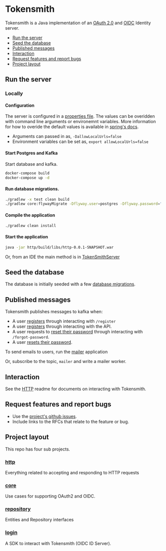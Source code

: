 # Tokensmith
Tokensmith is a Java implementation of an [OAuth 2.0](http://tools.ietf.org/html/rfc6749) and [OIDC](https://openid.net/) Identity server. 

- [Run the server](#run-the-server)
- [Seed the database](#seed-the-database)
- [Published messages](#published-messages)
- [Interaction](#interaction)
- [Request features and report bugs](#request-features-and-report-bugs)
- [Project layout](#project-layout)


## Run the server

### Locally

#### Configuration

The server is configured in a [properties file](http/src/main/resources/application-default.properties). The values can be overidden with command line arguments or environemnt variables. More information for how to overide the default values is  available in [spring's docs](https://docs.spring.io/spring-boot/docs/1.3.0.M4/reference/html/boot-features-external-config.html). 

 - Arguments can passed in as, `-DallowLocalUrls=false`
 - Environment variables can be set as, `export allowLocalUrls=false`

#### Start Postgres and Kafka 
Start database and kafka.
```bash
docker-compose build
docker-compose up -d
```

#### Run database migrations.
```bash
./gradlew -x test clean build
./gradlew core:flywayMigrate -Dflyway.user=postgres -Dflyway.password="" -Dflyway.url="jdbc:postgresql://127.0.0.1:5432/auth"
```

#### Compile the application
```bash
./gradlew clean install
```

#### Start the application
```bash
java -jar http/build/libs/http-0.0.1-SNAPSHOT.war
```

Or, from an IDE the main method is in [TokenSmithServer](http/src/main/java/net/tokensmith/authorization/http/server/TokenSmithServer.java)

## Seed the database

The database is initially seeded with a few [database migrations](https://github.com/tokensmith/tokensmith/tree/development/core/src/main/resources/db/migration). 

## Published messages
Tokensmith publishes messages to kafka when:
 - A user [registers](core/src/main/java/net/tokensmith/authorization/register/Register.java#L97) through interacting with `/register` 
 - A user [registers](core/src/main/java/net/tokensmith/authorization/register/RegisterOpenIdUser.java#L74) through interacting with the API.
 - A user requests to [reset their password](core/src/main/java/net/tokensmith/authorization/nonce/reset/ForgotPassword.java#L68) through interacting with `/forgot-password`.
 - A user [resets their password](https://github.com/tokensmith/tokensmith/blob/c4dcc8a0af08600a5bf75b9faedf4629b7e97002/core/src/main/java/net/tokensmith/authorization/nonce/reset/ForgotPassword.java#L107).

To send emails to users, run the [mailer](https://github.com/tokensmith/mailer) application

Or, subscribe to the topic, `mailer` and write a mailer worker.

## Interaction

See the [HTTP](http/README.md) readme for documents on interacting with Tokensmith.

## Request features and report bugs
 - Use the [project's github issues](https://github.com/tokensmith/tokensmith/issues).
 - Include links to the RFCs that relate to the feature or bug.

## Project layout
This repo has four sub projects.

### [http](http)
Everything related to accepting and responding to HTTP requests
### [core](core)
Use cases for supporting OAuth2 and OIDC.
### [repository](repository)
Entities and Repository interfaces
### [login](login)
A SDK to interact with Tokensmith (OIDC ID Server).